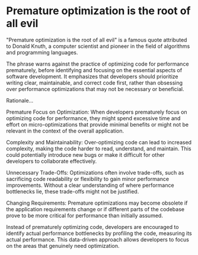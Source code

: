 # Premature optimization is the root of all evil

"Premature optimization is the root of all evil" is a famous quote attributed to Donald Knuth, a computer scientist and pioneer in the field of algorithms and programming languages. 

The phrase warns against the practice of optimizing code for performance prematurely, before identifying and focusing on the essential aspects of software development. It emphasizes that developers should prioritize writing clear, maintainable, and correct code first, rather than obsessing over performance optimizations that may not be necessary or beneficial.

Rationale…

Premature Focus on Optimization: When developers prematurely focus on optimizing code for performance, they might spend excessive time and effort on micro-optimizations that provide minimal benefits or might not be relevant in the context of the overall application.

Complexity and Maintainability: Over-optimizing code can lead to increased complexity, making the code harder to read, understand, and maintain. This could potentially introduce new bugs or make it difficult for other developers to collaborate effectively.

Unnecessary Trade-Offs: Optimizations often involve trade-offs, such as sacrificing code readability or flexibility to gain minor performance improvements. Without a clear understanding of where performance bottlenecks lie, these trade-offs might not be justified.

Changing Requirements: Premature optimizations may become obsolete if the application requirements change or if different parts of the codebase prove to be more critical for performance than initially assumed.

Instead of prematurely optimizing code, developers are encouraged to identify actual performance bottlenecks by profiling the code, measuring its actual performance. This data-driven approach allows developers to focus on the areas that genuinely need optimization.
